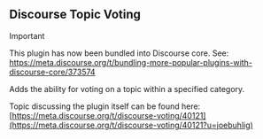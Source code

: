 ## Discourse Topic Voting

> [!IMPORTANT]
> This plugin has now been bundled into Discourse core. See: https://meta.discourse.org/t/bundling-more-popular-plugins-with-discourse-core/373574

Adds the ability for voting on a topic within a specified category.

Topic discussing the plugin itself can be found here: [https://meta.discourse.org/t/discourse-voting/40121](https://meta.discourse.org/t/discourse-voting/40121?u=joebuhlig)
